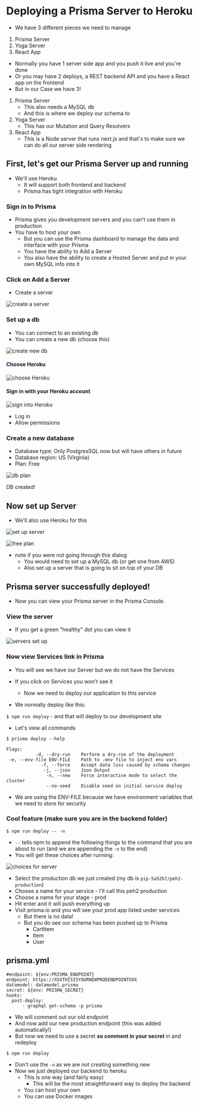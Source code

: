 # Deploying a Prisma Server to Heroku
* We have 3 different pieces we need to manage

1. Prisma Server
2. Yoga Server
3. React App

* Normally you have 1 server side app and you push it live and you're done
* Or you may have 2 deploys, a REST backend API and you have a React app on the frontend
* But in our Case we have 3!

1. Prisma Server
    * This also needs a MySQL db
    * And this is where we deploy our schema to
2. Yoga Server
    * This has our Mutation and Query Resolvers
3. React App
    * This is a Node server that runs next.js and that's to make sure we can do all our server side rendering

## First, let's get our Prisma Server up and running
* We'll use Heroku
    - It will support both frontend and backend
    - Prisma has tight integration with Heroku

### Sign in to Prisma
* Prisma gives you development servers and you can't use them in production
* You have to host your own
    - But you can use the Prisma dashboard to manage the data and interface with your Prisma
    - You have the ability to Add a Server
    - You also have the ability to create a Hosted Server and put in your own MySQL info into it

### Click on Add a Server
* Create a server

![create a server](https://i.imgur.com/z4fjIZR.png)

### Set up a db
* You can connect to an existing db
* You can create a new db (choose this)

![create new db](https://i.imgur.com/TZ1GenJ.png)

#### Choose Heroku
![choose Heroku](https://i.imgur.com/FWQuBZr.png)

#### Sign in with your Heroku account
![sign into Heroku](https://i.imgur.com/cyt34Vt.png)

* Log in
* Allow permissions

### Create a new database
* Database type: Only PostgresSQL now but will have others in future
* Database region: US (Virginia)
* Plan: Free

![db plan](https://i.imgur.com/cyt34Vt.png)

DB created!

## Now set up Server
* We'll also use Heroku for this

![set up server](https://i.imgur.com/wdRTBtZ.png)

![free plan](https://i.imgur.com/uhWNzV7.png)

* note if you were not going through this dialog
    - You would need to set up a MySQL db (or get one from AWS)
    - Also set up a server that is going to sit on top of your DB

## Prisma server successfully deployed!
* Now you can view your Prisma server in the Prisma Console.

### View the server
* If you get a green "healthy" dot you can view it

![servers set up](https://i.imgur.com/dLyOKjD.png)

### Now view Services link in Prisma
* You will see we have our Server but we do not have the Services
* If you click on Services you won't see it
    - Now we need to deploy our application to this service

* We normally deploy like this:

`$ npm run deploy` - and that will deploy to our development site

* Let's view all commands

`$ prisma deploy --help`

```
Flags:
           -d, --dry-run    Perform a dry-run of the deployment
 -e, --env-file ENV-FILE    Path to .env file to inject env vars
             -f, --force    Accept data loss caused by schema changes
              -j, --json    Json Output
               -n, --new    Force interactive mode to select the cluster
               --no-seed    Disable seed on initial service deploy
```

* We are using the ENV-FILE because we have environment variables that we need to store for security

### Cool feature (make sure you are in the backend folder)
`$ npm run deploy -- -n`

* `--` tells npm to append the following things to the command that you are about to run (and we are appending the `-n` to the end)
* You will get these choices after running:

![choices for server](https://i.imgur.com/by37VAV.png)

* Select the production db we just created (my db is `pip-5a52b7/peh2-production`)
* Choose a name for your service - I'll call this peh2 production
* Choose a name for your stage - prod
* Hit enter and it will push everything up
* Visit prisma.io and you will see your prod app listed under services
    - But there is no data!
    - But you do see our schema has been pushed up to Prisma
        + CartItem
        + Item
        + User

## prisma.yml
```
#endpoint: ${env:PRISMA_ENDPOINT}
endpoint: https://XXXTHISISYOURNEWPRODENDPOINTXXX
datamodel: datamodel.prisma
secret: ${env: PRISMA_SECRET}
hooks:
  post-deploy:
      - graphql get-schema -p prisma
```


* We will comment out our old endpoint
* And now add our new production endpoint (this was added automatically!)
* But now we need to use a secret **so comment in your secret** in and redeploy

`$ npm run deploy`

* Don't use the `-n` as we are not creating something new
* Now we just deployed our backend to heroku
    - This is one way (and fairly easy)
        + This will be the most straightforward way to deploy the backend
    - You can host your own
    - You can use Docker images
